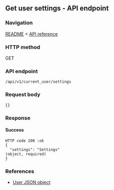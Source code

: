 ## Get user settings - API endpoint

### Navigation
[README](../../../../README.md)
<
[API reference](../../../api_reference.md)

### HTTP method
GET

### API endpoint
`/api/v1/current_user/settings`

### Request body
```
{}
```

### Response
#### Success
```
HTTP code 200 :ok
{
  "settings": "Settings"                                                        (object, required)
}
```

### References
- [User JSON object](../../../json_objects/settings.md)
